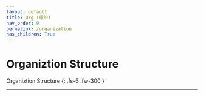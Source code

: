 ```yaml
---
layout: default
title: Org (组织)
nav_order: 9
permalink: /organization
has_children: True
---
```


# Organiztion Structure

Organiztion Structure
{: .fs-6 .fw-300 }

---
